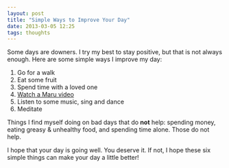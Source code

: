 ```yaml
---
layout: post
title: "Simple Ways to Improve Your Day"
date: 2013-03-05 12:25
tags: thoughts
---
```


Some days are downers. I try my best to stay positive, but that is
not always enough. Here are some simple ways I improve my day:

1. Go for a walk
2. Eat some fruit
3. Spend time with a loved one
4. [Watch a Maru video](http://www.youtube.com/watch?v=QZR_6K03gWk)
5. Listen to some music, sing and dance
6. Meditate

Things I find myself doing on bad days that do **not** help:
spending money, eating greasy & unhealthy food, and spending time alone.
Those do not help.

I hope that your day is going well. You deserve it. If not, I hope these six
simple things can make your day a little better!
